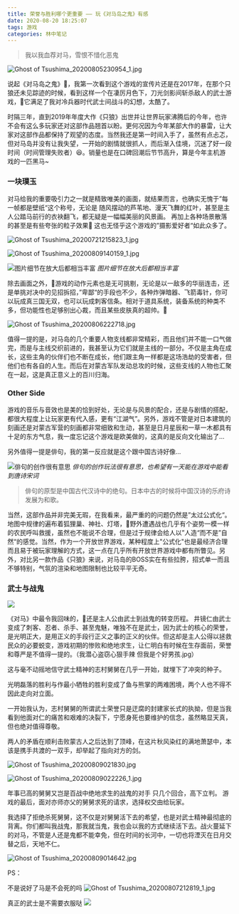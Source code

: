 ```yaml
---
title: 荣誉与胜利哪个更重要 —— 玩《对马岛之鬼》有感
date: 2020-08-20 18:25:07
tags: 游戏
categories: 林中笔记
---
```


> 我以我血荐对马，雪恨不惜化恶鬼

![Ghost of Tsushima_20200805230954_1.jpg](https://i.loli.net/2020/08/19/aJB9hn1tNuEjyQ2.jpg)

说起《对马岛之鬼》，我第一次看到这个游戏的宣传片还是在2017年，在那个只狼还未见踪迹的时候，看到这样一个在凄厉月色下，刀光剑影间斩杀敌人的武士游戏，它满足了我对冷兵器时代武士间战斗的幻想，太酷了。

时隔三年，直到2019年年度大作《只狼》出世并让世界玩家沸腾后的今年，也许不会有这么多玩家还对这部作品翘首以盼。更何况因为今年某部大作的暴雷，让大家对这部作品都保持了观望的态度。当然我还是第一时间入手了，虽然有点忐忑，但对马岛并没有让我失望，一开始的剧情就很抓人，而后渐入佳境，沉迷了好一段时间（时间管理失败者）😆。销量也是在口碑回潮后节节高升，算是今年主机游戏的一匹黑马~

### 一块璞玉
对马给我的重要吸引力之一就是精致唯美的画面，就结果而言，也确实无愧于”每一帧都是壁纸“这个称号，无论是
随风摆动的芦苇地、漫天飞舞的红叶，甚至是主人公踏马前行的衣袂翻飞，都无疑是一幅幅美丽的风景画。
再加上各种场景散落的甚至是有些夸张的粒子效果
这也无怪乎这个游戏的”摄影爱好者“如此众多了。

![Ghost of Tsushima_20200721215823_1.jpg](https://i.loli.net/2020/08/19/p7356iBfoZMscQz.jpg)

![Ghost of Tsushima_20200809140159_1.jpg](https://i.loli.net/2020/08/19/CIpyPbLXZH7r8ew.jpg)

![图片细节在放大后都相当丰富](https://i.loli.net/2020/08/19/9qpJnTDM1eP6rs4.jpg)
*图片细节在放大后都相当丰富*



除去画面之外，游戏的动作元素也是无可挑剔，无论是以一敌多的华丽连击，还是单挑对决中的见招拆招，”卑鄙“的手段也不少，各种炸弹暗器、飞箭毒针，你可以玩成真三国无双，也可以玩成刺客信条。相对于道具系统，装备系统的种类不多，但功能性也足够别出心裁，而且某些皮肤真的超帅。

![Ghost of Tsushima_20200806222718.jpg](https://i.loli.net/2020/08/19/ilEfLqozY3C5HIg.jpg)

值得一提的是，对马岛的几个重要人物支线都非常精彩，而且他们并不能一口气做完，而是与主线交织前进的，我甚至认为它们就是主线的一部分。不仅是主角在成长，这些主角的伙伴们也不断在成长，他们跟主角一样都是这场浩劫的受害者，但他们也有各自的人生。而后在对蒙古军队发动总攻的时候，这些支线的人物也汇聚在一起，这是真正意义上的百川归海。

### Other Side
游戏的音乐与音效也是美的恰到好处，无论是与风景的配合，还是与剧情的搭配，都很大程度上让玩家更有代入感，更有“江湖气”。另外，游戏不管是对日本建筑的刻画还是对蒙古军营的刻画都非常细致和生动，甚至是日月星辰和一草一木都具有十足的东方气息，我一度忘记这个游戏是欧美做的，这真的是反向文化输出了…

另外值得一提是俳句，我的第一反应就是这个跟中国古诗好像…

![俳句的创作很有意思](https://i.loli.net/2020/08/19/zhqxvpY5cjUw84X.jpg)
*俳句的创作玩法很有意思，也希望有一天能在游戏中能看到唐诗宋词*


> 俳句的原型是中国古代汉诗中的绝句。日本中古的时候将中国汉诗的乐府诗发展为和歌。

当然，这部作品并非完美无瑕，在我看来，最严重的的问题仍然是”太过公式化“。地图中规律的遍布着狐狸巢、神社、灯塔，野外遭遇战也几乎有个姿势一模一样的农民呼叫救援，虽然也不能说不合理，但是过于规律会给人以”人造“而不是”自然“的感觉。当然，作为一个开放世界游戏，某种程度上"公式化"也是最经济合理而且易于被玩家理解的方式，这一点在几乎所有开放世界游戏中都有所瞥见。另外，对比另一款作品《只狼》来说，对马岛的BOSS实在有些拉胯，招式单一而且不够特别，气氛的渲染和地图限制也比较平平无奇。

### 武士与战鬼

![](https://i.loli.net/2020/08/19/6POlXNRc5Szmigj.jpg)

《对马》中最令我回味的，还是主人公由武士到战鬼的转变历程。
井镜仁由武士变成了刺客、忍者、杀手、甚至鬼魅，唯独不在是武士，因为武士的核心的荣誉，是光明正大，是用正义的手段行正义之事的正义的伙伴。但这却是主人公得以拯救民众的必要蜕变，游戏初期的惨败和绝地求生，让仁明白有时候在生存面前，荣誉和尊严是不值得一提的。（我潜心盗窃心狠手辣 但我是个好男孩.jpg）

这与毫不动摇地信守武士精神的志村舅舅在几乎一开始，就埋下了冲突的种子。

光明磊落的胜利与作最小牺牲的胜利变成了鱼与熊掌的两难困境，两个人也不得不因此走向对立面。

一开始我认为，志村舅舅的所谓武士荣誉只是迂腐的封建家长式的执拗，但是当我看到他面对仁的痛苦和艰难的决裂下，宁愿身死也要维护的信念，虽然略显天真，但也绝对值得尊敬。

两人的矛盾在顺利击败蒙古人之后达到了顶峰，在这片秋风染红的满地萧瑟中，本该是携手共渡的一双手，却举起了指向对方的剑。

![Ghost of Tsushima_20200809021830.jpg](https://i.loli.net/2020/08/19/R27OTXEpFjNDzbi.jpg)

![Ghost of Tsushima_20200809022226_1.jpg](https://i.loli.net/2020/08/19/YirevKZGVSqQ82a.jpg)

年事已高的舅舅又岂是百战中绝地求生的战鬼的对手
只几个回合，高下立判。
游戏的最后，面对亦师亦父的舅舅求死的请求，选择权交由给玩家。

我选择了拒绝杀死舅舅，这不仅是对舅舅活下去的希望，也是对武士精神最彻底的背离。你们都叫我战鬼，那我就当鬼，我也会以我的方式继续活下去。战火蔓延下的对马，不管是人还是鬼都不能幸免，但在时间的长河中，一切也将湮灭在日月交替之后，天地不仁。

![Ghost of Tsushima_20200809014642.jpg](https://i.loli.net/2020/08/19/GLBfig1IsbxCZv9.jpg)


PS：

不是说好了马是不会死的吗
![Ghost of Tsushima_20200807212819_1.jpg](https://i.loli.net/2020/08/19/Tt3aLJHBsSeCzvW.jpg)

真正的武士是不需要衣服哒
![](https://i.loli.net/2020/08/19/3EVgLiKB2pM9vNw.jpg)